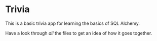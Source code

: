 # Trivia
This is a basic trivia app for learning the basics of SQL Alchemy.

Have a look through _all_ the files to get an idea of how it goes together. 

